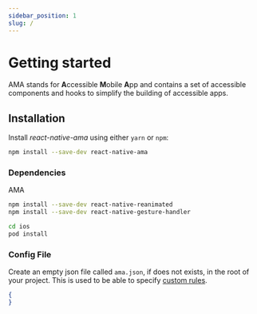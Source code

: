 ```yaml
---
sidebar_position: 1
slug: /
---
```


# Getting started

AMA stands for **A**ccessible **M**obile **A**pp and contains a set of accessible components and hooks to simplify the building of accessible apps.

## Installation

Install _react-native-ama_ using either `yarn` or `npm`:

```bash npm2yarn
npm install --save-dev react-native-ama
```


### Dependencies

AMA 
```bash npm2yarn
npm install --save-dev react-native-reanimated
npm install --save-dev react-native-gesture-handler

cd ios
pod install
```

### Config File

Create an empty json file called `ama.json`, if does not exists, in the root of your project. This is used to be able to specify [custom rules](/docs/guidelines/).

```json title="ama.json"
{
}
```
